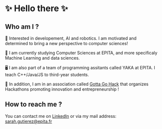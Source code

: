 # :sparkles: Hello there :sparkles:

## Who am I ?
🤖 Interested in developement, AI and robotics. I am motivated and determined to bring a new perspective to computer sciences!

:brain: I am currently studying Computer Sciences at EPITA, and more specificaly Machine Learning and data sciences.

🖥️ I am also part of a team of programming assitants called YAKA at EPITA. I teach C++/Java/JS to third-year students.

:tada: In addition, I am in an association called [Gotta Go Hack](https://www.linkedin.com/company/gotta-go-hack) that organizes Hackathons promoting innovation and entrepreneurship !

## How to reach me ?
You can contact me on [LinkedIn](https://www.linkedin.com/in/sarah-gutierez/) or via my mail address: sarah.gutierez@epita.fr
<!--
**Unikarah/Unikarah** is a ✨ _special_ ✨ repository because its `README.md` (this file) appears on your GitHub profile.

Here are some ideas to get you started:

- 👯 I’m looking to collaborate on ...
- 🤔 I’m looking for help with ...
- 💬 Ask me about ...
- ⚡ Fun fact: ...
-->
